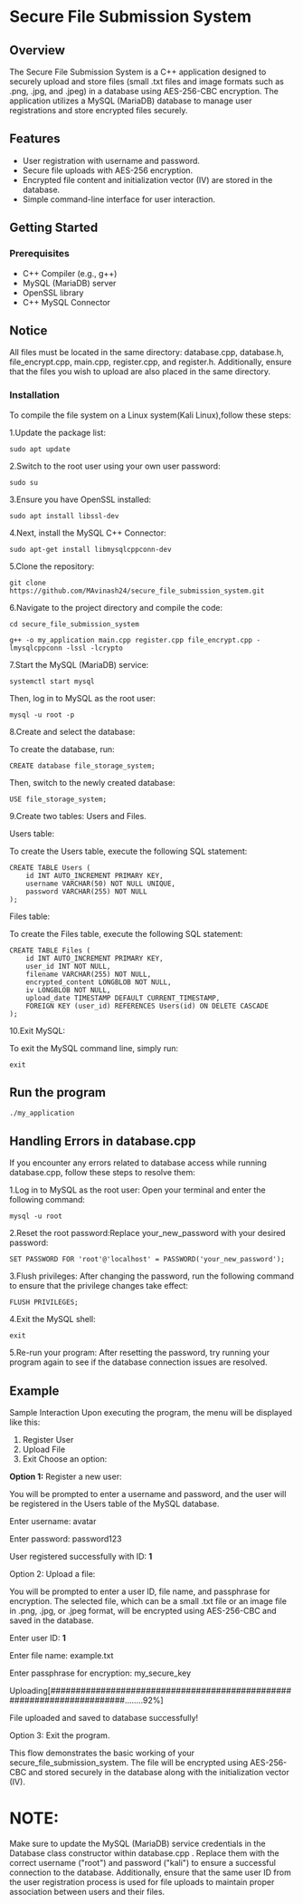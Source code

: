 # Secure File Submission System

## Overview
The Secure File Submission System is a C++ application designed to securely upload and store files (small .txt files and image formats such as .png, .jpg, and .jpeg) in a database using AES-256-CBC encryption. The application utilizes a MySQL (MariaDB) database to manage user registrations and store encrypted files securely.

## Features
- User registration with username and password.
- Secure file uploads with AES-256 encryption.
- Encrypted file content and initialization vector (IV) are stored in the database.
- Simple command-line interface for user interaction.

## Getting Started

### Prerequisites
- C++ Compiler (e.g., g++)
- MySQL (MariaDB) server
- OpenSSL library
- C++ MySQL Connector

## Notice

All files must be located in the same directory: database.cpp, database.h, file_encrypt.cpp, main.cpp, register.cpp, and register.h. Additionally, ensure that the files you wish to upload are also placed in the same directory.

### Installation

To compile the file system on a Linux system(Kali Linux),follow these steps:

1.Update the package list:

```
sudo apt update
```

2.Switch to the root user using your own user password:

```
sudo su
```

3.Ensure you have OpenSSL installed:

```
sudo apt install libssl-dev
```

4.Next, install the MySQL C++ Connector:

```
sudo apt-get install libmysqlcppconn-dev
```

5.Clone the repository:

```
git clone https://github.com/MAvinash24/secure_file_submission_system.git
```

6.Navigate to the project directory and compile the code:

```
cd secure_file_submission_system
```

```
g++ -o my_application main.cpp register.cpp file_encrypt.cpp -lmysqlcppconn -lssl -lcrypto
```

7.Start the MySQL (MariaDB) service:

```
systemctl start mysql
```

Then, log in to MySQL as the root user:

```
mysql -u root -p
```

8.Create and select the database:

To create the database, run:

```
CREATE database file_storage_system;
```

Then, switch to the newly created database:

```
USE file_storage_system;
```

9.Create two tables: Users and Files.

Users table:

To create the Users table, execute the following SQL statement:

```
CREATE TABLE Users (
    id INT AUTO_INCREMENT PRIMARY KEY,
    username VARCHAR(50) NOT NULL UNIQUE,
    password VARCHAR(255) NOT NULL
);
```

Files table:

To create the Files table, execute the following SQL statement:

```
CREATE TABLE Files (
    id INT AUTO_INCREMENT PRIMARY KEY,
    user_id INT NOT NULL,
    filename VARCHAR(255) NOT NULL,
    encrypted_content LONGBLOB NOT NULL,
    iv LONGBLOB NOT NULL,  
    upload_date TIMESTAMP DEFAULT CURRENT_TIMESTAMP,
    FOREIGN KEY (user_id) REFERENCES Users(id) ON DELETE CASCADE
);
```

10.Exit MySQL:

To exit the MySQL command line, simply run:

```
exit
```

## Run the program

```
./my_application
```

## Handling Errors in database.cpp

If you encounter any errors related to database access while running database.cpp, follow these steps to resolve them:

1.Log in to MySQL as the root user: Open your terminal and enter the following command:

```
mysql -u root
```

2.Reset the root password:Replace your_new_password with your desired password:

```
SET PASSWORD FOR 'root'@'localhost' = PASSWORD('your_new_password');
```

3.Flush privileges: After changing the password, run the following command to ensure that the privilege changes take effect:

```
FLUSH PRIVILEGES;
```

4.Exit the MySQL shell: 

```
exit
```

5.Re-run your program: After resetting the password, try running your program again to see if the database connection issues are resolved.

## Example

Sample Interaction
Upon executing the program, the menu will be displayed like this:

1. Register User
2. Upload File
3. Exit
Choose an option:

**Option 1:** Register a new user:

You will be prompted to enter a username and password, and the user will be registered in the Users table of the MySQL database.

Enter username: avatar

Enter password: password123

User registered successfully with ID: **1**

Option 2: Upload a file:

You will be prompted to enter a user ID, file name, and passphrase for encryption. The selected file, which can be a small .txt file or an image file in .png, .jpg, or .jpeg format, will be encrypted using AES-256-CBC and saved in the database.

Enter user ID: **1**

Enter file name: example.txt

Enter passphrase for encryption: my_secure_key

Uploading[#######################################################################........92%]

File uploaded and saved to database successfully!

Option 3: Exit the program.

This flow demonstrates the basic working of your secure_file_submission_system. The file will be encrypted using AES-256-CBC and stored securely in the database along with the initialization vector (IV).


# NOTE:

Make sure to update the MySQL (MariaDB) service credentials in the Database class constructor within database.cpp . Replace them with the correct username ("root") and password ("kali") to ensure a successful connection to the database.
Additionally, ensure that the same user ID from the user registration process is used for file uploads to maintain proper association between users and their files.

